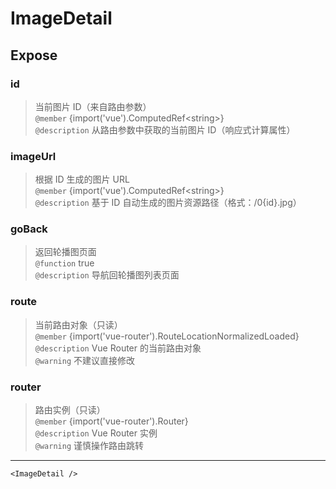 # ImageDetail

## Expose

### id

> 当前图片 ID（来自路由参数） <br/>`@member` {import('vue').ComputedRef&lt;string&gt;}<br/>`@description` 从路由参数中获取的当前图片 ID（响应式计算属性）

### imageUrl

> 根据 ID 生成的图片 URL <br/>`@member` {import('vue').ComputedRef&lt;string&gt;}<br/>`@description` 基于 ID 自动生成的图片资源路径（格式：/0{id}.jpg）

### goBack

> 返回轮播图页面 <br/>`@function` true<br/>`@description` 导航回轮播图列表页面

### route

> 当前路由对象（只读） <br/>`@member` {import('vue-router').RouteLocationNormalizedLoaded}<br/>`@description` Vue Router 的当前路由对象<br/>`@warning` 不建议直接修改

### router

> 路由实例（只读） <br/>`@member` {import('vue-router').Router}<br/>`@description` Vue Router 实例<br/>`@warning` 谨慎操作路由跳转

---

```vue live
<ImageDetail />
```
